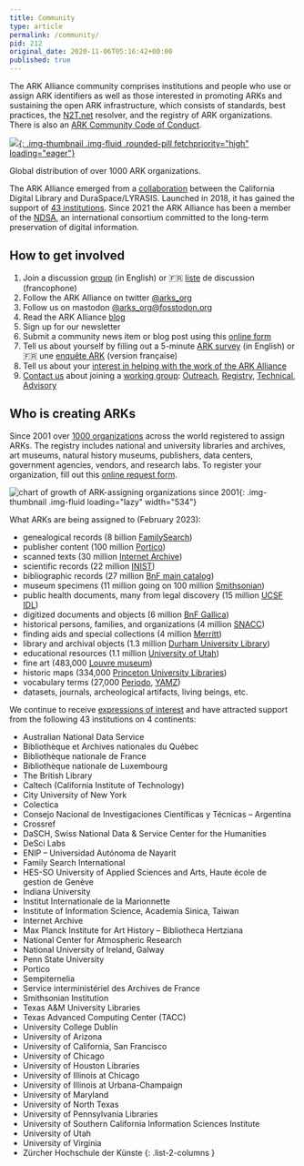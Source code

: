 ```yaml
---
title: Community
type: article
permalink: /community/
pid: 212
original_date: 2020-11-06T05:16:42+00:00
published: true
---
```


The ARK Alliance community comprises institutions and people who use or assign
ARK identifiers as well as those interested in promoting ARKs and sustaining
the open ARK infrastructure, which consists of standards, best practices, the
[N2T.net] resolver, and the registry of ARK organizations. There is also an
[ARK Community Code of Conduct].

[![][1]{: .img-thumbnail .img-fluid .rounded-pill fetchpriority="high" loading="eager"}][2]

Global distribution of over 1000 ARK organizations.

The ARK Alliance emerged from a [collaboration] between the California Digital
Library and DuraSpace/LYRASIS. Launched in 2018, it has gained the support of
[43 institutions]. Since 2021 the ARK Alliance has been a member of the
[NDSA], an international consortium committed to the long-term preservation of
digital information.

## How to get involved

1.  Join a discussion [group] (in English) or 🇫🇷 [liste] de discussion
    (francophone)
2.  Follow the ARK Alliance on twitter [@arks_org]
3.  Follow us on mastodon [@arks_org@fosstodon.org]
4.  Read the ARK Alliance [blog]
5.  Sign up for our newsletter
6.  Submit a community news item or blog post using this [online form]
7.  Tell us about yourself by filling out a 5-minute [ARK survey] (in English)
    or 🇫🇷 une [enquête ARK] (version française)
8.  Tell us about your [interest in helping with the work of the ARK Alliance]
9.  [Contact us] about joining a [working group][]: [Outreach], [Registry],
    [Technical], [Advisory]

## Who is creating ARKs

Since 2001 over [1000 organizations] across the world registered to assign
ARKs. The registry includes national and university libraries and archives,
art museums, natural history museums, publishers, data centers, government
agencies, vendors, and research labs. To register your organization, fill out
this [online request form].

![chart of growth of ARK-assigning organizations since 2001][]{: .img-thumbnail .img-fluid loading="lazy" width="534"}

What ARKs are being assigned to (February 2023):

-   genealogical records (8 billion [FamilySearch])
-   publisher content (100 million [Portico])
-   scanned texts (30 million [Internet Archive])
-   scientific records (22 million [INIST])
-   bibliographic records (27 million [BnF main catalog])
-   museum specimens (11 million going on 100 million [Smithsonian])
-   public health documents, many from legal discovery (15 million [UCSF IDL])
-   digitized documents and objects (6 million [BnF Gallica])
-   historical persons, families, and organizations (4 million [SNACC])
-   finding aids and special collections (4 million [Merritt])
-   library and archival objects (1.3 million [Durham University Library])
-   educational resources (1.1 million [University of Utah])
-   fine art (483,000 [Louvre museum])
-   historic maps (334,000 [Princeton University Libraries])
-   vocabulary terms (27,000 [Periodo], [YAMZ])
-   datasets, journals, archeological artifacts, living beings, etc.

We continue to receive [expressions of interest][interest in helping with the
work of the ARK Alliance] and have attracted support from the following 43
institutions on 4 continents:

-   Australian National Data Service
-   Bibliothèque et Archives nationales du Québec
-   Bibliothèque nationale de France
-   Bibliothèque nationale de Luxembourg
-   The British Library
-   Caltech (California Institute of Technology)
-   City University of New York
-   Colectica
-   Consejo Nacional de Investigaciones Científicas y Técnicas – Argentina
-   Crossref
-   DaSCH, Swiss National Data & Service Center for the Humanities
-   DeSci Labs
-   ENIP – Universidad Autónoma de Nayarit
-   Family Search International
-   HES-SO University of Applied Sciences and Arts, Haute école de gestion de
    Genève
-   Indiana University
-   Institut Internationale de la Marionnette
-   Institute of Information Science, Academia Sinica, Taiwan
-   Internet Archive
-   Max Planck Institute for Art History – Bibliotheca Hertziana
-   National Center for Atmospheric Research
-   National University of Ireland, Galway
-   Penn State University
-   Portico
-   Sempiternelia
-   Service interministériel des Archives de France
-   Smithsonian Institution
-   Texas A&M University Libraries
-   Texas Advanced Computing Center (TACC)
-   University College Dublin
-   University of Arizona
-   University of California, San Francisco
-   University of Chicago
-   University of Houston Libraries
-   University of Illinois at Chicago
-   University of Illinois at Urbana-Champaign
-   University of Maryland
-   University of North Texas
-   University of Pennsylvania Libraries
-   University of Southern California Information Sciences Institute
-   University of Utah
-   University of Virginia
-   Zürcher Hochschule der Künste
{: .list-2-columns }


[N2T.net]: https://n2t.net
[ARK Community Code of Conduct]: /about/ark-community-code-of-conduct/
[1]: /assets/images/pages/community/image-2048x845.png
[2]: https://www.google.com/maps/d/u/0/edit?mid=1ALGeRERECL36f2pg7pqrthUYNmuU43UM&usp=sharing
[collaboration]: https://wiki.lyrasis.org/display/ARKs/ARKs+in+the+Open+Project
[43 institutions]: #supporting_organizations
[NDSA]: https://ndsa.org
[group]: https://groups.google.com/g/arks-forum
[liste]: https://framalistes.org/sympa/info/arks-forum-fr
[@arks_org]: https://twitter.com/arks_org
[@arks_org@fosstodon.org]: https://fosstodon.org/@arks_org
[blog]: /blog/
[online form]: https://docs.google.com/forms/d/1e7GvJYvsMd7Qm_LdgkVaUB96dVzeou85f0VbhA4BsSs
[ARK survey]: https://survey.alchemer.com/s3/6167987/ARK-Alliance-Survey
[enquête ARK]: https://survey.alchemer.com/s3/6168001/ARK-Alliance-Survey-French
[interest in helping with the work of the ARK Alliance]: /eoi
[Contact us]: /contact-us
[working group]: https://wiki.lyrasis.org/pages/viewpage.action?pageId=108757988
[Outreach]: https://wiki.lyrasis.org/display/ARKs/Outreach+Working+Group
[Registry]: https://wiki.lyrasis.org/display/ARKs/NAAN+Registry+Working+Group
[Technical]: https://wiki.lyrasis.org/display/ARKs/Technical+Working+Group
[Advisory]: https://wiki.lyrasis.org/display/ARKs/Advisory+Group
[1000 organizations]: https://n2t.net/e/pub/naan_table.html
[online request form]: https://goo.gl/forms/bmckLSPpbzpZ5dix1
[chart of growth of ARK-assigning organizations since 2001]: https://n2t.net/e/pub/naan_growth.png
[FamilySearch]: https://familysearch.org/
[Portico]: https://www.portico.org/
[Internet Archive]: https://archive.org/
[INIST]: https://www.inist.fr/
[BnF main catalog]: https://catalogue.bnf.fr/
[Smithsonian]: https://library.si.edu/
[UCSF IDL]: https://www.industrydocuments.ucsf.edu/
[BnF Gallica]: https://gallica.bnf.fr/GallicaEnChiffres
[SNACC]: https://snaccooperative.org/
[Merritt]: https://merritt.cdlib.org/
[Durham University Library]: https://www.durham.ac.uk/departments/library/
[University of Utah]: https://lib.utah.edu/
[Louvre museum]: https://www.louvre.fr/
[Princeton University Libraries]: https://library.princeton.edu/libraries
[Periodo]: https://perio.do/
[YAMZ]: https://yamz.net/
